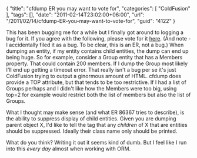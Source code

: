 {
	"title": "cfdump ER you may want to vote for",
	"categories": [
		"ColdFusion"
	],
	"tags": [],
	"date": "2011-02-14T23:02:00+06:00",
	"url": "/2011/02/14/cfdump-ER-you-may-want-to-vote-for",
	"guid": "4122"
}

This has been bugging me for a while but I finally got around to logging a bug for it. If you agree with the following, please vote for it <a href="http://cfbugs.adobe.com/cfbugreport/flexbugui/cfbugtracker/main.html#bugId=86367">here</a>. (And note - I accidentally filed it as a bug. To be clear, this is an ER, not a bug.) When dumping an entity, if my entity contains child entities, the dump can end up being huge. So for example, consider a Group entity that has a Members property. That could contain 200 members. If I dump the Group most likely I'll end up getting a timeout error. That really isn't a bug per se it's just ColdFusion trying to output a ginormous amount of HTML. cfdump does provide a TOP attribute, but that tends to be too restrictive. If I had a list of Groups perhaps and I didn't like how the Members were too big, using top=2 for example would restrict both the list of members but also the list of Groups. 

What I thought may make sense (and what ER 86367 tries to describe), is the ability to suppress display of child entities. Given you are dumping parent object X, I'd like to tell the tag that any <i>children</i> of X that are entities should be suppressed. Ideally their class name only should be printed.

What do you think? Writing it out it seems kind of dumb. But I feel like I run into this <i>every day</i> almost when working with ORM.